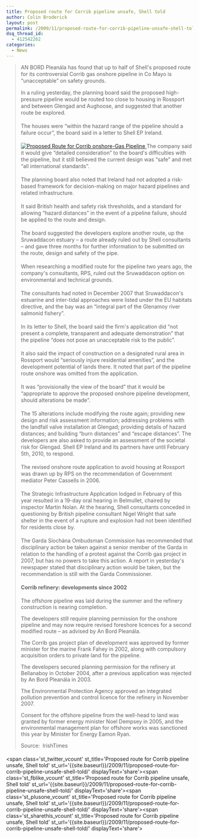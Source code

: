 ```yaml
---
title: Proposed route for Corrib pipeline unsafe, Shell told
author: Colin Broderick
layout: post
permalink: /2009/11/proposed-route-for-corrib-pipeline-unsafe-shell-told/
dsq_thread_id:
  - 412542262
categories:
  - News
---
```

> <span style="line-height: 18px;">AN BORD Pleanála has found that up to half of Shell's proposed route for its controversial Corrib gas onshore pipeline in Co Mayo is “unacceptable” on safety grounds.</span>
> 
> <p style="line-height: 18px; margin-top: 0px; margin-right: 0px; margin-bottom: 18px; margin-left: 0px;">
>   In a ruling yesterday, the planning board said the proposed high-pressure pipeline would be routed too close to housing in Rossport and between Glengad and Aughoose, and suggested that another route be explored.
> </p>
> 
> <p style="line-height: 18px; margin-top: 0px; margin-right: 0px; margin-bottom: 18px; margin-left: 0px;">
>   The houses were “within the hazard range of the pipeline should a failure occur”, the board said in a letter to Shell EP Ireland.
> </p>
> 
> <p style="line-height: 18px; margin-top: 0px; margin-right: 0px; margin-bottom: 18px; margin-left: 0px;">
>   <a href="{{site.baseurl}}/wp-content/gallery/post/proposed-route-for-corrib-onshore-gas-pipeline.jpg" title="" class="shutterset_singlepic10" > <img class="ngg-singlepic ngg-left" src="{{site.baseurl}}/wp-content/gallery/cache/10__320x240_proposed-route-for-corrib-onshore-gas-pipeline.jpg" alt="Proposed Route for Corrib onshore-Gas Pipeline" title="Proposed Route for Corrib onshore-Gas Pipeline" /> </a> The company said it would give “detailed consideration” to the board's difficulties with the pipeline, but it still believed the current design was “safe” and met “all international standards”.
> </p>
> 
> <p style="line-height: 18px; margin-top: 0px; margin-right: 0px; margin-bottom: 18px; margin-left: 0px;">
>   The planning board also noted that Ireland had not adopted a risk-based framework for decision-making on major hazard pipelines and related infrastructure.
> </p>
> 
> <p style="line-height: 18px; margin-top: 0px; margin-right: 0px; margin-bottom: 18px; margin-left: 0px;">
>   It said British health and safety risk thresholds, and a standard for allowing “hazard distances” in the event of a pipeline failure, should be applied to the route and design.
> </p>
> 
> <p style="line-height: 18px; margin-top: 0px; margin-right: 0px; margin-bottom: 18px; margin-left: 0px;">
>   The board suggested the developers explore another route, up the Sruwaddacon estuary – a route already ruled out by Shell consultants – and gave three months for further information to be submitted on the route, design and safety of the pipe.
> </p>
> 
> <p style="line-height: 18px; margin-top: 0px; margin-right: 0px; margin-bottom: 18px; margin-left: 0px;">
>   When researching a modified route for the pipeline two years ago, the company's consultants, RPS, ruled out the Sruwaddacon option on environmental and technical grounds.
> </p>
> 
> <p style="line-height: 18px; margin-top: 0px; margin-right: 0px; margin-bottom: 18px; margin-left: 0px;">
>   The consultants had noted in December 2007 that Sruwaddacon's estuarine and inter-tidal approaches were listed under the EU habitats directive, and the bay was an “integral part of the Glenamoy river salmonid fishery”.
> </p>
> 
> <p style="line-height: 18px; margin-top: 0px; margin-right: 0px; margin-bottom: 18px; margin-left: 0px;">
>   In its letter to Shell, the board said the firm's application did “not present a complete, transparent and adequate demonstration” that the pipeline “does not pose an unacceptable risk to the public”.
> </p>
> 
> <p style="line-height: 18px; margin-top: 0px; margin-right: 0px; margin-bottom: 18px; margin-left: 0px;">
>   It also said the impact of construction on a designated rural area in Rossport would “seriously injure residential amenities”, and the development potential of lands there. It noted that part of the pipeline route onshore was omitted from the application.
> </p>
> 
> <p style="line-height: 18px; margin-top: 0px; margin-right: 0px; margin-bottom: 18px; margin-left: 0px;">
>   It was “provisionally the view of the board” that it would be “appropriate to approve the proposed onshore pipeline development, should alterations be made”.
> </p>
> 
> <p style="line-height: 18px; margin-top: 0px; margin-right: 0px; margin-bottom: 18px; margin-left: 0px;">
>   The 15 alterations include modifying the route again; providing new design and risk assessment information; addressing problems with the landfall valve installation at Glengad; providing details of hazard distances; and building “burn distances” and “escape distances”. The developers are also asked to provide an assessment of the societal risk for Glengad. Shell EP Ireland and its partners have until February 5th, 2010, to respond.
> </p>
> 
> <p style="line-height: 18px; margin-top: 0px; margin-right: 0px; margin-bottom: 18px; margin-left: 0px;">
>   The revised onshore route application to avoid housing at Rossport was drawn up by RPS on the recommendation of Government mediator Peter Cassells in 2006.
> </p>
> 
> <p style="line-height: 18px; margin-top: 0px; margin-right: 0px; margin-bottom: 18px; margin-left: 0px;">
>   The Strategic Infrastructure Application lodged in February of this year resulted in a 19-day oral hearing in Belmullet, chaired by inspector Martin Nolan. At the hearing, Shell consultants conceded in questioning by British pipeline consultant Nigel Wright that safe shelter in the event of a rupture and explosion had not been identified for residents close by.
> </p>
> 
> <p style="line-height: 18px; margin-top: 0px; margin-right: 0px; margin-bottom: 18px; margin-left: 0px;">
>   The Garda Síochána Ombudsman Commission has recommended that disciplinary action be taken against a senior member of the Garda in relation to the handling of a protest against the Corrib gas project in 2007, but has no powers to take this action. A report in yesterday's newspaper stated that disciplinary action would be taken, but the recommendation is still with the Garda Commissioner.
> </p>
> 
> <p style="line-height: 18px; margin-top: 0px; margin-right: 0px; margin-bottom: 18px; margin-left: 0px;">
>   <strong>Corrib refinery: developments since 2002 </strong>
> </p>
> 
> The offshore pipeline was laid during the summer and the refinery construction is nearing completion.
> 
> The developers still require planning permission for the onshore pipeline and may now require revised foreshore licences for a second modified route – as advised by An Bord Pleanála.
> 
> The Corrib gas project plan of development was approved by former minister for the marine Frank Fahey in 2002, along with compulsory acquisition orders to private land for the pipeline.
> 
> The developers secured planning permission for the refinery at Bellanaboy in October 2004, after a previous application was rejected by An Bord Pleanála in 2003.
> 
> The Environmental Protection Agency approved an integrated pollution prevention and control licence for the refinery in November 2007.
> 
> Consent for the offshore pipeline from the well-head to land was granted by former energy minister Noel Dempsey in 2005, and the environmental management plan for offshore works was sanctioned this year by Minister for Energy Eamon Ryan.
> 
> <p style="line-height: 18px; margin-top: 0px; margin-right: 0px; margin-bottom: 18px; margin-left: 0px;">
>   Source:  IrishTimes
> </p>

<span class='st\_twitter\_vcount' st\_title='Proposed route for Corrib pipeline unsafe, Shell told' st\_url='{{site.baseurl}}/2009/11/proposed-route-for-corrib-pipeline-unsafe-shell-told/' displayText='share'></span><span class='st\_fblike\_vcount' st\_title='Proposed route for Corrib pipeline unsafe, Shell told' st\_url='{{site.baseurl}}/2009/11/proposed-route-for-corrib-pipeline-unsafe-shell-told/' displayText='share'></span><span class='st\_plusone\_vcount' st\_title='Proposed route for Corrib pipeline unsafe, Shell told' st\_url='{{site.baseurl}}/2009/11/proposed-route-for-corrib-pipeline-unsafe-shell-told/' displayText='share'></span><span class='st\_sharethis\_vcount' st\_title='Proposed route for Corrib pipeline unsafe, Shell told' st\_url='{{site.baseurl}}/2009/11/proposed-route-for-corrib-pipeline-unsafe-shell-told/' displayText='share'></span>